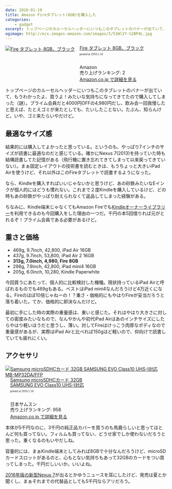 ```yaml
---
date: 2016-01-19
title: Amazon Fireタブレット(8GB)を購入した
categories: 
    - gadget
excerpt: トップページのカルーセルヘッダーにいつもこのタブレットのバナーが出ていて、もうわかったよ、買うよ！みたいな気持ちになってきてたので購入してしまった（謎）
ogimage: http://ecx.images-amazon.com/images/I/51Wl2Y-%2BP4L.jpg
---
```


<div class="azlink-box"><div class="azlink-image" style="float:left"><a href="http://www.amazon.co.jp/exec/obidos/ASIN/B00Y3TMKKM/warikiru-22/" name="azlinklink" target="_blank"><img src="http://ecx.images-amazon.com/images/I/51Wl2Y-%2BP4L._SL160_.jpg" alt="Fire タブレット 8GB、ブラック" style="border:none" /></a></div><div class="azlink-info" style="float:left;margin-left:15px;line-height:120%"><div class="azlink-name" style="margin-bottom:10px;line-height:120%"><a href="http://www.amazon.co.jp/exec/obidos/ASIN/B00Y3TMKKM/warikiru-22/" name="azlinklink" target="_blank">Fire タブレット 8GB、ブラック</a><div class="azlink-powered-date" style="font-size:7pt;margin-top:5px;font-family:verdana;line-height:120%">posted at 2016.1.16</div></div><div class="azlink-detail"><br />Amazon<br />売り上げランキング: 2<br /></div><div class="azlink-link" style="margin-top:5px"><a href="http://www.amazon.co.jp/exec/obidos/ASIN/B00Y3TMKKM/warikiru-22/" target="_blank">Amazon.co.jp で詳細を見る</a></div></div><div class="azlink-footer" style="clear:left"></div></div>

トップページのカルーセルヘッダーにいつもこのタブレットのバナーが出ていて、もうわかったよ、買うよ！みたいな気持ちになってきてたので購入してしまった（謎）。プライム会員だと4000円OFFの4,980円だし、飲み会一回我慢したと思えば、たとえゴミが来たとしても、たいしたことない。たぶん、知らんけど。いや、ゴミ来たらいやだけど。

## 最適なサイズ感

結果的には購入してよかったと思っている。というのも、やっぱり7インチのサイズが読書に最適なのだと感じている。確かにNexus 7(2013)を持っていた時も結構読書してた記憶がある（飛行機に置き忘れてきてしまって以来戻ってきていない）。まぁ固定レイアウトの技術書を読むときは、もうちょっと大きいiPad Airを使うけど、それ以外はこのFireタブレットで読書するようになった。

なら、Kindleを購入すればいいじゃないかと思うけど、あの砂鉄みたいなEインクが個人的にはどうも慣れない。これまで２度Kindleを購入しているけど、どの時もあの砂鉄がやっぱり耐えられなくて返品してしまった経験がある。

ちなみに、Kindle端末じゃなくてもAmazon Fireでも[Kindleオーナーライブラリー](http://www.amazon.co.jp/gp/feature.html?docId=3077704816)を利用できるのも今回購入をした理由の一つだ。千円の本5回借りれば元がとれるぞ！プライム会員である必要があるけど。

## 重さと価格

+ 469g, 9.7inch, 42,800, iPad Air 16GB
+ 437g, 9.7inch, 53,800, iPad Air 2 16GB
+ __313g, 7.0inch,  4,980, Fire 8GB__
+ 298g, 7.9inch, 42,800, iPad mini4 16GB
+ 205g, 6.0inch, 10,280, Kindle Paperwhite

今回買うにあたって、個人的に比較検討した機種。現状持っているiPad Airと呼ばれるものでも469gもある。ベストはiPad mini4なんだろうけど4万近くになる。Fireのほぼ10倍じゃねーの！？重さ・価格的にもやはりFireが妥当だろうと落ち着いた。てか、価格的に即決なんだけど。

最初に手にした時の実際の重量感は、重いと感じた。それはやはり大きさに対しての密度みたいなもので、なんやかんや初代iPad Airはあのインチサイズにしたらやはり軽いほうだと思うし、薄い。対してFireはけっこう肉厚なボディなので重量感があるが、実際はiPad Airと比べれば150gほど軽いので、仰向けで読書していても疲れにくい。

## アクセサリ

<div class="azlink-box"><div class="azlink-image" style="float:left"><a href="http://www.amazon.co.jp/exec/obidos/ASIN/B017SMDMRK/warikiru-22/ref=nosim/" name="azlinklink" target="_blank"><img src="http://ecx.images-amazon.com/images/I/41Nj30cf6fL._SL160_.jpg" alt="Samsung microSDHCカード 32GB SAMSUNG EVO Class10 UHS-I対応 MB-MP32DA/FFP" style="border:none" /></a></div><div class="azlink-info" style="float:left;margin-left:15px;line-height:120%"><div class="azlink-name" style="margin-bottom:10px;line-height:120%"><a href="http://www.amazon.co.jp/exec/obidos/ASIN/B017SMDMRK/warikiru-22/ref=nosim/" name="azlinklink" target="_blank">Samsung microSDHCカード 32GB<br>SAMSUNG EVO Class10 UHS-I対応</a><div class="azlink-powered-date" style="font-size:7pt;margin-top:5px;font-family:verdana;line-height:120%">posted at 2016.1.16</div></div><div class="azlink-detail"><br />日本サムスン<br />売り上げランキング: 958<br /></div><div class="azlink-link" style="margin-top:5px"><a href="http://www.amazon.co.jp/exec/obidos/ASIN/B017SMDMRK/warikiru-22/ref=nosim/" target="_blank">Amazon.co.jp で詳細を見る</a></div></div><div class="azlink-footer" style="clear:left"></div></div>

本体が5千円なのに、3千円の純正品カバーを買うのも馬鹿らしいと思ってほとんど何も買ってない。フィルムも買ってない、どうせ家でしか使わないだろうと思った。重くなるのもいやだしね。

容量的には、まぁKindle端末としてみれば8GBで十分なんだろうけど、microSDカードスロットがあるのと、心もとない気持ちもあって32GBのカードをつい買ってしまった。千円だしいいか。いいよね。

[2016年版の新型Nexus 7](http://sumahoinfo.com/nexus7-2016-model-release-may-cpu-spec-memory)が出るとかゆうニュースを耳にしたけど、発売は夏とか聞くし、まぁそれまでの代替品としても5千円ならアリだろう。
